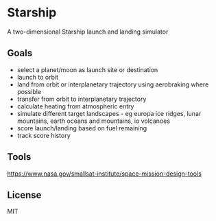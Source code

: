 # Starship

A two-dimensional Starship launch and landing simulator


## Goals

- select a planet/moon as launch site or destination
- launch to orbit
- land from orbit or interplanetary trajectory using aerobraking where possible
- transfer from orbit to interplanetary trajectory
- calculate heating from atmospheric entry
- simulate different target landscapes - eg europa ice ridges, lunar mountains, earth oceans and mountains, io volcanoes
- score launch/landing based on fuel remaining
- track score history
 

## Tools

https://www.nasa.gov/smallsat-institute/space-mission-design-tools


## License

MIT
